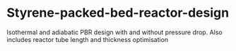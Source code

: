 # Styrene-packed-bed-reactor-design
Isothermal and adiabatic PBR design with and without pressure drop. Also includes reactor tube length and thickness optimisation

